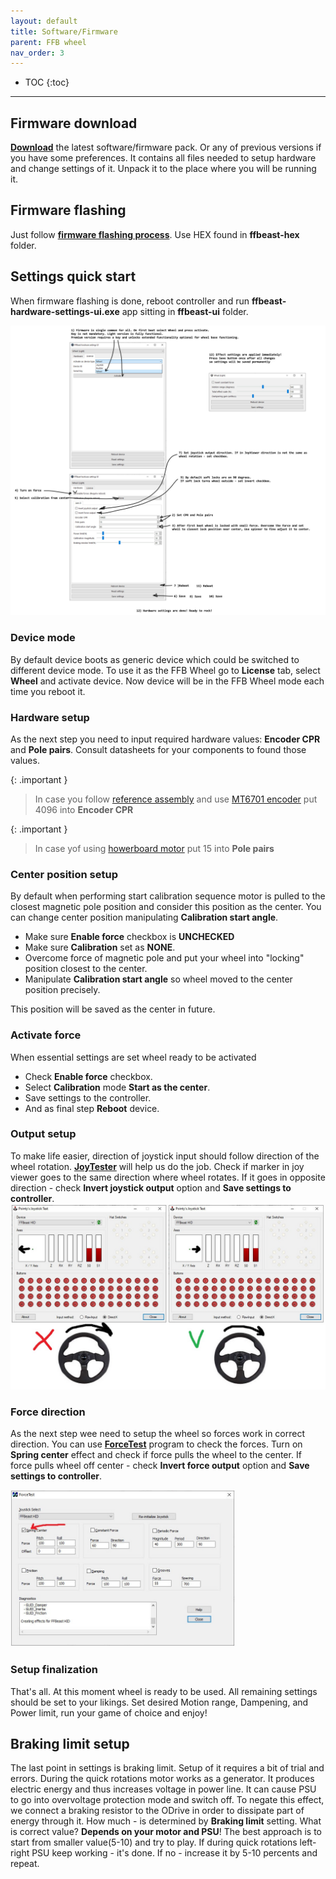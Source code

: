```yaml
---
layout: default
title: Software/Firmware
parent: FFB wheel
nav_order: 3
---
```


- TOC
{:toc}

---

## Firmware download
[**Download**](downloads.html) the latest software/firmware pack.
Or any of previous versions if you have some preferences.
It contains all files needed to setup hardware and change settings of it. 
Unpack it to the place where you will be running it. 

## Firmware flashing

Just follow [**firmware flashing process**](software_firmware_flashing.html). Use HEX found in **ffbeast-hex** folder.
 
## Settings quick start

When firmware flashing is done, reboot controller and run **ffbeast-hardware-settings-ui.exe** 
app sitting in **ffbeast-ui** folder.

[<img src="../../assets/images/wheel_manual_en.jpg" width="736">](../../assets/images/wheel_manual_en.jpg)


### Device mode
By default device boots as generic device which could be switched to different device mode. To use it as the FFB Wheel 
go to **License** tab, select **Wheel** and activate device. 
Now device will be in the FFB Wheel mode each time you reboot it.  

### Hardware setup
As the next step you need to input required hardware values: **Encoder CPR** and **Pole pairs**. 
Consult datasheets for your components to found those values.

{: .important }
> In case you follow [reference assembly](wheel_assembly.html) and use [MT6701 encoder](hardware_encoder.html) put 4096 into **Encoder CPR** 

{: .important }
> In case yof using [howerboard motor](hardware_motor.html) put 15 into **Pole pairs**

### Center position setup  
 By default when performing start calibration sequence motor is pulled to the closest 
 magnetic pole position and consider this position as the center. 
 You can change center position manipulating **Calibration start angle**.
 - Make sure **Enable force** checkbox is **UNCHECKED** 
 - Make sure **Calibration** set as **NONE**.
 - Overcome force of magnetic pole and put your wheel into  "locking" position closest to the center. 
 - Manipulate **Calibration start angle** so wheel moved to the center position precisely.

This position will be saved as the center in future.

### Activate force
When essential settings are set wheel ready to be activated
- Check **Enable force** checkbox.
- Select **Calibration** mode **Start as the center**.
- Save settings to the controller.
- And as final step **Reboot** device.

### Output setup
To make life easier, direction of joystick input should follow direction of the wheel rotation. 
[**JoyTester**](downloads.html) will help us do the job. Check if marker in joy viewer goes to the same direction where wheel rotates. 
If it goes in opposite direction - check **Invert joystick output** option and **Save settings to controller**.  
[<img src="../../assets/images/wheel_direction_check.jpg" width="736">](../../assets/images/wheel_direction_check.jpg)

### Force direction
As the next step wee need to setup the wheel so forces work in correct direction.
You can use [**ForceTest**](downloads.html) program to check the forces. 
Turn on **Spring center** effect and check if force pulls the wheel to the center. If force pulls wheel off center - check
**Invert force output** option and **Save settings to controller**.  

[<img src="../../assets/images/force_direction_check.jpg" width="360">](../../assets/images/force_direction_check.jpg)

### Setup finalization
That's all. At this moment wheel is ready to be used. 
All remaining settings should be set to your likings. 
Set desired Motion range, Dampening, and Power limit, run your game of choice and enjoy! 

## Braking limit setup
The last point in settings is braking limit. Setup of it requires a bit of trial and errors. 
During the quick rotations motor works as a generator.
It produces electric energy and thus increases voltage in power line. 
It can cause PSU to go into overvoltage protection mode and switch off.
To negate this effect, we connect a braking resistor to the ODrive in order to dissipate part of energy through it.
How much - is determined by **Braking limit** setting. What is correct value? **Depends on your motor and PSU**! 
The best approach is to start from smaller value(5-10) and try to play. 
If during quick rotations left-right PSU keep working - it's done. If no - increase it by 5-10 percents and repeat.

